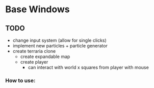 # Base Windows

## TODO
- change input system (allow for single clicks)
- implement new particles + particle generator
- create terraria clone
	- create expandable map
	- create player
		- can interact with world x squares from player with mouse
 
### How to use:
```
```